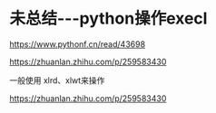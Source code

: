 # 未总结---python操作execl

https://www.pythonf.cn/read/43698

https://zhuanlan.zhihu.com/p/259583430

一般使用 xlrd、xlwt来操作

https://zhuanlan.zhihu.com/p/259583430

